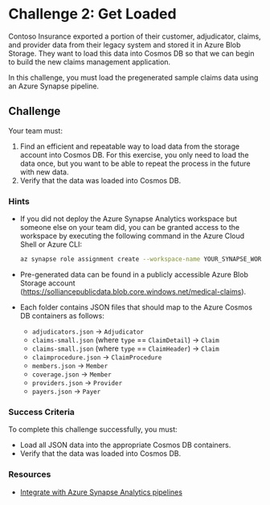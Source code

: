 # Challenge 2: Get Loaded

Contoso Insurance exported a portion of their customer, adjudicator, claims, and provider data from their legacy system and stored it in Azure Blob Storage. They want to load this data into Cosmos DB so that we can begin to build the new claims management application.

In this challenge, you must load the pregenerated sample claims data using an Azure Synapse pipeline.

## Challenge

Your team must:

1. Find an efficient and repeatable way to load data from the storage account into Cosmos DB. For this exercise, you only need to load the data once, but you want to be able to repeat the process in the future with new data.
2. Verify that the data was loaded into Cosmos DB.

### Hints


- If you did not deploy the Azure Synapse Analytics workspace but someone else on your team did, you can be granted access to the workspace by executing the following command in the Azure Cloud Shell or Azure CLI:

    ```bash
    az synapse role assignment create --workspace-name YOUR_SYNAPSE_WORKSPACE_NAME --role 6e4bf58a-b8e1-4cc3-bbf9-d73143322b78 --assignee YOUR_AZURE_AD_PRINCIPAL_ID
    ```

- Pre-generated data can be found in a publicly accessible Azure Blob Storage account (https://solliancepublicdata.blob.core.windows.net/medical-claims).
- Each folder contains JSON files that should map to the Azure Cosmos DB containers as follows:
  - `adjudicators.json` -> `Adjudicator`
  - `claims-small.json` (where `type` == `ClaimDetail`) -> `Claim`
  - `claims-small.json` (where `type` == `ClaimHeader`) -> `Claim`
  - `claimprocedure.json` -> `ClaimProcedure`
  - `members.json` -> `Member`
  - `coverage.json` -> `Member`
  - `providers.json` -> `Provider`
  - `payers.json` -> `Payer`

### Success Criteria

To complete this challenge successfully, you must:

- Load all JSON data into the appropriate Cosmos DB containers.
- Verify that the data was loaded into Cosmos DB.

### Resources

- [Integrate with Azure Synapse Analytics pipelines](https://learn.microsoft.com/azure/synapse-analytics/get-started-pipelines)
